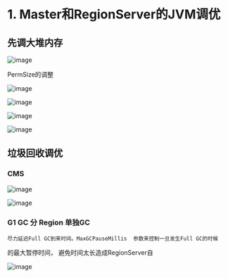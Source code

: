 # 1. Master和RegionServer的JVM调优

## 先调大堆内存

![image](http://static.lovedata.net/jpg/2018/12/17/69ba78e80c45e2bfb925f41d4dc96ff9.jpg)

PermSize的调整


![image](http://static.lovedata.net/jpg/2018/12/17/1410cecb7e88b7615afdd0645e277702.jpg)

![image](http://static.lovedata.net/jpg/2018/12/17/6e674cc53ed9ec18fb9c440f79166722.jpg)

![image](http://static.lovedata.net/jpg/2018/12/17/54ffc1996c67a55004efe8c118389a3d.jpg)


![image](http://static.lovedata.net/jpg/2018/12/17/1410cecb7e88b7615afdd0645e277702.jpg)

## 垃圾回收调优

### CMS


![image](http://static.lovedata.net/jpg/2018/12/17/4a435a6eaaed8b8200820cbf4b6867b3.jpg)


![image](http://static.lovedata.net/jpg/2018/12/17/4bb23b42fdca1dd6201882ca23e6b2e9.jpg)

### G1 GC 分 Region 单独GC
    尽力延迟Full GC到来时间。MaxGCPauseMillis  参数来控制一旦发生Full GC的时候
的最大暂停时间， 避免时间太长造成RegionServer自

![image](http://static.lovedata.net/jpg/2018/12/17/f679ec23fa4361f37ebaee0ee0ee1602.jpg)